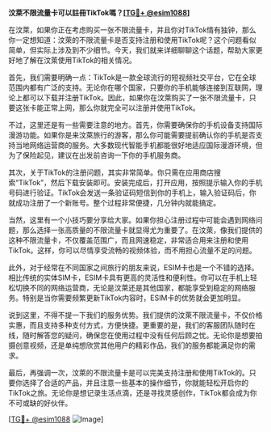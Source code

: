 **汶萊不限流量卡可以註冊TikTok嗎？[[TG💪+ @esim1088](https://t.me/s/esim1088)]**

在汶萊，如果你正在考虑购买一张不限流量卡，并且你对TikTok情有独钟，那么你一定想知道：汶萊的不限流量卡是否支持注册和使用TikTok呢？这个问题看似简单，但实际上涉及到不少细节。今天，我们就来详细聊聊这个话题，帮助大家更好地了解在汶萊使用TikTok的相关情况。

首先，我们需要明确一点：TikTok是一款全球流行的短视频社交平台，它在全球范围内都有广泛的支持。无论你在哪个国家，只要你的手机能够连接到互联网，理论上都可以下载并注册TikTok。因此，如果你在汶萊购买了一张不限流量卡，只要这张卡能正常上网，那么你就完全可以注册并使用TikTok。

不过，这里还是有一些需要注意的地方。首先，你需要确保你的手机设备支持国际漫游功能。如果你是来汶萊旅行的游客，那么你可能需要提前确认你的手机是否支持当地网络运营商的服务。大多数现代智能手机都能很好地适应国际漫游环境，但为了保险起见，建议在出发前咨询一下你的手机服务商。

其次，关于TikTok的注册问题，其实非常简单。你只需在应用商店搜索“TikTok”，然后下载安装即可。安装完成后，打开应用，按照提示输入你的手机号码进行验证。TikTok会发送一条验证码短信到你的手机上，输入验证码后，你就成功注册了一个新账号。整个过程非常便捷，几分钟内就能搞定。

当然，这里有一个小技巧要分享给大家。如果你担心注册过程中可能会遇到网络问题，那么选择一张高质量的不限流量卡就显得尤为重要了。在汶萊，像我们提供的这种不限流量卡，不仅覆盖范围广，而且网速稳定，非常适合用来注册和使用TikTok。这样，你可以尽情享受流畅的视频体验，而不用担心流量不足的问题。

此外，对于经常在不同国家之间旅行的朋友来说，ESIM卡也是一个不错的选择。相比传统的实体SIM卡，ESIM卡具有更高的灵活性和便利性。你可以在手机上轻松切换不同的网络运营商，无论是汶萊还是其他国家，都能享受到稳定的网络服务。特别是当你需要频繁更新TikTok内容时，ESIM卡的优势就会更加明显。

说到这里，不得不提一下我们的服务优势。我们提供的汶萊不限流量卡，不仅价格实惠，而且支持多种支付方式，方便快捷。更重要的是，我们的客服团队随时在线，随时解答您的疑问，确保您在使用过程中没有任何后顾之忧。无论你是想要拍摄创意视频，还是单纯想欣赏其他用户的精彩作品，我们的服务都能满足你的需求。

最后，再强调一次，汶萊的不限流量卡是可以完美支持注册和使用TikTok的。只要你选择了合适的产品，并且注意一些基本的操作细节，你就能轻松开启你的TikTok之旅。无论你是想记录生活点滴，还是寻找灵感创作，TikTok都会成为你不可或缺的好伙伴。

[[TG💪+ @esim1088](https://t.me/s/esim1088) ![Image](https://i.postimg.cc/4NQfJmqS/Snipaste-2025-05-13-00-14-12.png)]